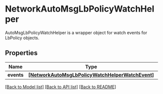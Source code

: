 # NetworkAutoMsgLbPolicyWatchHelper

AutoMsgLbPolicyWatchHelper is a wrapper object for watch events for LbPolicy objects.
## Properties
Name | Type | Description | Notes
------------ | ------------- | ------------- | -------------
**events** | [**[NetworkAutoMsgLbPolicyWatchHelperWatchEvent]**](NetworkAutoMsgLbPolicyWatchHelperWatchEvent.md) |  | [optional] 

[[Back to Model list]](../README.md#documentation-for-models) [[Back to API list]](../README.md#documentation-for-api-endpoints) [[Back to README]](../README.md)


